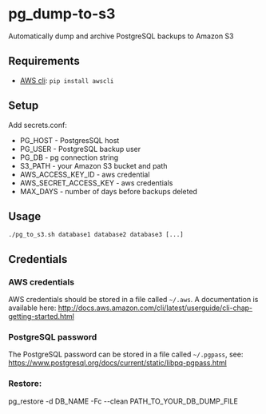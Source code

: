 # pg_dump-to-s3
Automatically dump and archive PostgreSQL backups to Amazon S3

## Requirements

 - [AWS cli](https://aws.amazon.com/cli): ```pip install awscli```


## Setup

Add secrets.conf:
  - PG_HOST - PostgresSQL host
  - PG_USER - PostgreSQL backup user
  - PG_DB - pg connection string
  - S3_PATH - your Amazon S3 bucket and path
  - AWS_ACCESS_KEY_ID - aws credential
  - AWS_SECRET_ACCESS_KEY - aws credentials
  - MAX_DAYS -  number of days before backups deleted

## Usage

```
./pg_to_s3.sh database1 database2 database3 [...]
```

## Credentials

### AWS credentials

AWS credentials should be stored in a file called `~/.aws`. A documentation is available here: http://docs.aws.amazon.com/cli/latest/userguide/cli-chap-getting-started.html

### PostgreSQL password

The PostgreSQL password can be stored in a file called `~/.pgpass`, see: https://www.postgresql.org/docs/current/static/libpq-pgpass.html


### Restore:
pg_restore -d DB_NAME -Fc --clean PATH_TO_YOUR_DB_DUMP_FILE
